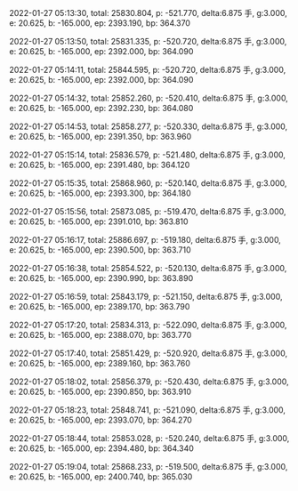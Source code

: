 2022-01-27 05:13:30, total: 25830.804, p: -521.770, delta:6.875 手, g:3.000, e: 20.625, b: -165.000, ep: 2393.190, bp: 364.370

2022-01-27 05:13:50, total: 25831.335, p: -520.720, delta:6.875 手, g:3.000, e: 20.625, b: -165.000, ep: 2392.000, bp: 364.090

2022-01-27 05:14:11, total: 25844.595, p: -520.720, delta:6.875 手, g:3.000, e: 20.625, b: -165.000, ep: 2392.000, bp: 364.090

2022-01-27 05:14:32, total: 25852.260, p: -520.410, delta:6.875 手, g:3.000, e: 20.625, b: -165.000, ep: 2392.230, bp: 364.080

2022-01-27 05:14:53, total: 25858.277, p: -520.330, delta:6.875 手, g:3.000, e: 20.625, b: -165.000, ep: 2391.350, bp: 363.960

2022-01-27 05:15:14, total: 25836.579, p: -521.480, delta:6.875 手, g:3.000, e: 20.625, b: -165.000, ep: 2391.480, bp: 364.120

2022-01-27 05:15:35, total: 25868.960, p: -520.140, delta:6.875 手, g:3.000, e: 20.625, b: -165.000, ep: 2393.300, bp: 364.180

2022-01-27 05:15:56, total: 25873.085, p: -519.470, delta:6.875 手, g:3.000, e: 20.625, b: -165.000, ep: 2391.010, bp: 363.810

2022-01-27 05:16:17, total: 25886.697, p: -519.180, delta:6.875 手, g:3.000, e: 20.625, b: -165.000, ep: 2390.500, bp: 363.710

2022-01-27 05:16:38, total: 25854.522, p: -520.130, delta:6.875 手, g:3.000, e: 20.625, b: -165.000, ep: 2390.990, bp: 363.890

2022-01-27 05:16:59, total: 25843.179, p: -521.150, delta:6.875 手, g:3.000, e: 20.625, b: -165.000, ep: 2389.170, bp: 363.790

2022-01-27 05:17:20, total: 25834.313, p: -522.090, delta:6.875 手, g:3.000, e: 20.625, b: -165.000, ep: 2388.070, bp: 363.770

2022-01-27 05:17:40, total: 25851.429, p: -520.920, delta:6.875 手, g:3.000, e: 20.625, b: -165.000, ep: 2389.160, bp: 363.760

2022-01-27 05:18:02, total: 25856.379, p: -520.430, delta:6.875 手, g:3.000, e: 20.625, b: -165.000, ep: 2390.850, bp: 363.910

2022-01-27 05:18:23, total: 25848.741, p: -521.090, delta:6.875 手, g:3.000, e: 20.625, b: -165.000, ep: 2393.070, bp: 364.270

2022-01-27 05:18:44, total: 25853.028, p: -520.240, delta:6.875 手, g:3.000, e: 20.625, b: -165.000, ep: 2394.480, bp: 364.340

2022-01-27 05:19:04, total: 25868.233, p: -519.500, delta:6.875 手, g:3.000, e: 20.625, b: -165.000, ep: 2400.740, bp: 365.030